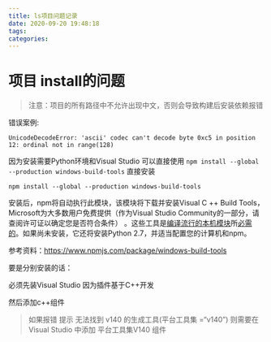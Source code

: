 ```yaml
---
title: ls项目问题记录
date: 2020-09-20 19:48:18
tags: 
categories:
---
```




#  项目 install的问题

> 注意：项目的所有路径中不允许出现中文，否则会导致构建后安装依赖报错

错误案例:

```
UnicodeDecodeError: 'ascii' codec can't decode byte 0xc5 in position 12: ordinal not in range(128)
```

因为安装需要Python环境和Visual Studio 可以直接使用 `npm install --global --production windows-build-tools` 直接安装

`npm install --global --production windows-build-tools`   

安装后，npm将自动执行此模块，该模块将下载并安装Visual C ++ Build Tools，Microsoft为大多数用户免费提供（作为Visual Studio Community的一部分，请查阅许可证以确定您是否符合条件） 。这些工具是[编译流行的本机模块](https://github.com/nodejs/node-gyp)所[必需的](https://github.com/nodejs/node-gyp)。如果尚未安装，它还将安装Python 2.7，并适当配置您的计算机和npm。

参考资料：https://www.npmjs.com/package/windows-build-tools

要是分别安装的话：

必须先装Visual Studio 因为插件基于C++开发 

然后添加c++组件  

> 如果报错 提示 无法找到 v140 的生成工具(平台工具集 =“v140”)  则需要在 Visual Studio 中添加 平台工具集V140 组件

